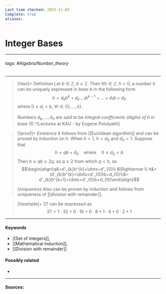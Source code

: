```yaml
---
Last time checked: 2023-11-03
Complete: true
aliases:
---
```

# Integer Bases
***
###### tags: #Algebra/Number_theory 
***
>[!dsn]+ Definition
>Let $b\in\mathbb{Z}$, $b\ge2$. Then $\forall h\in\mathbb{Z}$, $h>0$, a number $h$ can be uniquely expressed in *base $b$* in the following form
>$$h=d_{k}b^{k}+d_{k-1}b^{k-1}+\ldots+d_{1}b+d_{0}$$
>where $0\le d_{i}<b$, $\forall i\in\{0,\dots,k\}$.
>
>Numbers $d_{k},\dots,d_{0}$ are said to be *integral coefficients (digits) of $h$ in base $10$*.^[Lectures at KAU - by Eugene Polulyakh]

>[!proof]+
>*Existence*
>It follows from [[Euclidean algorithm]] and can be proved by induction on $h$.
>When $h=1$, $h=d_{0}$ and $d_{0}=1$. Suppose that
>$$h=qb+d_{0}\quad\text{where}\quad0\le d_{0}<b$$
>Then $h\ge qb\ge 2q$, as $q\ge2$ from which $q<h$, so
>$$\begin{align}q&=d'_{k}b^{k}+\dots+d'_{0}\\ &\Rightarrow \\ h&=(d'_{k}b^{k}+\dots+d'_{0})b+d_{0}\\&= d'_{k}b^{k+1}+\dots+d'_{0}b+d_{0}\end{align}$$
>
>*Uniqueness*
>Also can be proven by induction and follows from uniqueness of [[division with remainder]].

>[!example]+ 
>$37$ can be expressed as
>$$37=1\cdot 32+0\cdot 16+0\cdot 8+1\cdot 4+0\cdot 2+1$$
***
#### Keywords
- [[Set of integers]],
- [[Mathematical induction]],
- [[Division with remainder]]
#### Possibly related
- 
***
#### Sources: